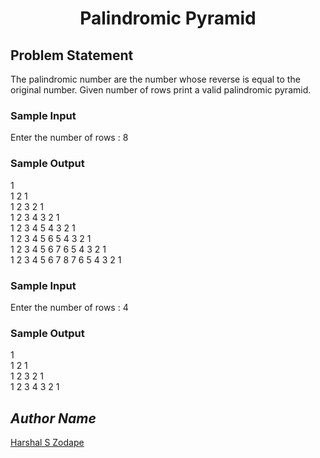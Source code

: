 <h1 align=center>Palindromic Pyramid</h1>

## Problem Statement
The palindromic number are the number whose reverse is equal to the original number. Given number of rows print a valid palindromic pyramid.

### Sample Input
Enter the number of rows : 8

### Sample Output
1</br> 
1 2 1 </br>
1 2 3 2 1</br> 
1 2 3 4 3 2 1 </br>
1 2 3 4 5 4 3 2 1</br> 
1 2 3 4 5 6 5 4 3 2 1 </br>
1 2 3 4 5 6 7 6 5 4 3 2 1 </br>
1 2 3 4 5 6 7 8 7 6 5 4 3 2 1 </br>

### Sample Input
Enter the number of rows : 4

### Sample Output
1 </br>
1 2 1 </br>
1 2 3 2 1 </br>
1 2 3 4 3 2 1 </br>


## *Author Name*
[Harshal S Zodape](https://github.com/Harshalszz)
